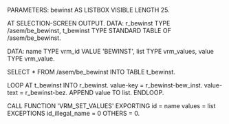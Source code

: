 
PARAMETERS:
  bewinst AS LISTBOX VISIBLE LENGTH 25.
  
  
  
  
  AT SELECTION-SCREEN OUTPUT.
  DATA: r_bewinst TYPE /asem/be_bewinst,
        t_bewinst TYPE STANDARD TABLE OF /asem/be_bewinst.

  DATA:
    name TYPE vrm_id VALUE 'BEWINST',
    list TYPE vrm_values,
    value TYPE vrm_value.


  SELECT * FROM /asem/be_bewinst INTO TABLE t_bewinst.

  LOOP AT t_bewinst INTO r_bewinst.
    value-key = r_bewinst-bew_inst.
    value-text = r_bewinst-bez.
    APPEND value TO list.
  ENDLOOP.


  CALL FUNCTION 'VRM_SET_VALUES'
    EXPORTING
      id              = name
      values          = list
    EXCEPTIONS
      id_illegal_name = 0
      OTHERS          = 0.

